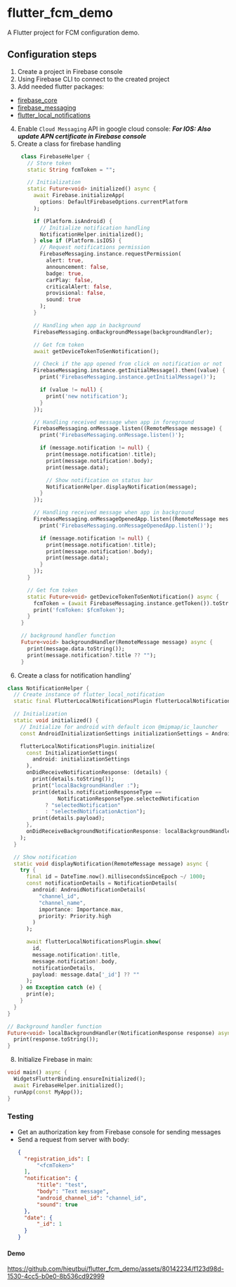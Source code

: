 # flutter_fcm_demo

A Flutter project for FCM configuration demo.

## Configuration steps

1. Create a project in Firebase console
2. Using Firebase CLI to connect to the created project
3. Add needed flutter packages:
  - [firebase_core](https://pub.dev/packages/firebase_core)
  - [firebase_messaging](https://pub.dev/packages/firebase_messaging)
  - [flutter_local_notifications](https://pub.dev/packages/flutter_local_notifications)
4. Enable `Cloud Messaging` API in google cloud console:
  ***For IOS: Also update APN certificate in Firebase console***
5. Create a class for firebase handling
   ```dart
    class FirebaseHelper {
      // Store token
      static String fcmToken = "";

      // Initialization
      static Future<void> initialized() async {
        await Firebase.initializeApp(
          options: DefaultFirebaseOptions.currentPlatform
        );

        if (Platform.isAndroid) {
          // Initialize notification handling
          NotificationHelper.initialized();
        } else if (Platform.isIOS) {
          // Request notifications permission
          FirebaseMessaging.instance.requestPermission(
            alert: true,
            announcement: false,
            badge: true,
            carPlay: false,
            criticalAlert: false,
            provisional: false,
            sound: true
          );
        }

        // Handling when app in background
        FirebaseMessaging.onBackgroundMessage(backgroundHandler);

        // Get fcm token
        await getDeviceTokenToSenNotification();

        // Check if the app opened from click on notification or not
        FirebaseMessaging.instance.getInitialMessage().then((value) {
          print('FirebaseMessaging.instance.getInitialMessage()');

          if (value != null) {
            print('new notification');
          }
        });

        // Handling received message when app in foreground
        FirebaseMessaging.onMessage.listen((RemoteMessage message) {
          print('FirebaseMessaging.onMessage.listen()');

          if (message.notification != null) {
            print(message.notification!.title);
            print(message.notification!.body);
            print(message.data);

            // Show notification on status bar
            NotificationHelper.displayNotification(message);
          }
        });

        // Handling received message when app in background
        FirebaseMessaging.onMessageOpenedApp.listen((RemoteMessage message) {
          print('FirebaseMessaging.onMessageOpenedApp.listen()');

          if (message.notification != null) {
            print(message.notification!.title);
            print(message.notification!.body);
            print(message.data);
          }
        });
      }

      // Get fcm token
      static Future<void> getDeviceTokenToSenNotification() async {
        fcmToken = (await FirebaseMessaging.instance.getToken()).toString();
        print('fcmToken: $fcmToken');
      }
    }

    // background handler function
    Future<void> backgroundHandler(RemoteMessage message) async {
      print(message.data.toString());
      print(message.notification?.title ?? "");
    }
   ```
7. Create a class for notification handling'
  ```dart
  class NotificationHelper {
    // Create instance of flutter_local_notification
    static final FlutterLocalNotificationsPlugin flutterLocalNotificationsPlugin = FlutterLocalNotificationsPlugin();

    // Initialization
    static void initialized() {
      // Initialize for android with default icon @mipmap/ic_launcher
      const AndroidInitializationSettings initializationSettings = AndroidInitializationSettings('@mipmap/ic_launcher');

      flutterLocalNotificationsPlugin.initialize(
        const InitializationSettings(
          android: initializationSettings
        ),
        onDidReceiveNotificationResponse: (details) {
          print(details.toString());
          print("localBackgroundHandler :");
          print(details.notificationResponseType ==
                  NotificationResponseType.selectedNotification
              ? "selectedNotification"
              : "selectedNotificationAction");
          print(details.payload);
        },
        onDidReceiveBackgroundNotificationResponse: localBackgroundHandler
      );
    }

    // Show notification
    static void displayNotification(RemoteMessage message) async {
      try {
        final id = DateTime.now().millisecondsSinceEpoch ~/ 1000;
        const notificationDetails = NotificationDetails(
          android: AndroidNotificationDetails(
            "channel_id",
            "channel_name",
            importance: Importance.max,
            priority: Priority.high
          )
        );

        await flutterLocalNotificationsPlugin.show(
          id,
          message.notification!.title,
          message.notification!.body,
          notificationDetails,
          payload: message.data['_id'] ?? ""
        );
      } on Exception catch (e) {
        print(e);
      }
    }
  }

  // Background handler function
  Future<void> localBackgroundHandler(NotificationResponse response) async {
    print(response.toString());
  }
  ```
8. Initialize Firebase in main:
  ```dart
  void main() async {
    WidgetsFlutterBinding.ensureInitialized();
    await FirebaseHelper.initialized();
    runApp(const MyApp());
  }
  ```

### Testing
- Get an authorization key from Firebase console for sending messages
- Send a request from server with body:
  ```json
  {
    "registration_ids": [
        "<fcmToken>"
    ],
    "notification": {
        "title": "test",
        "body": "Text message",
        "android_channel_id": "channel_id",
        "sound": true
    },
    "date": {
        "_id": 1
    }
  }
  ```

#### Demo


https://github.com/hieutbui/flutter_fcm_demo/assets/80142234/f123d98d-1530-4cc5-b0e0-8b536cd92999


